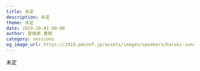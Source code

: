 ```yaml
---
title: 未定
description: 未定
theme: 未定
date: 2019-10-01 00:00
author: 曽根原 春樹
category: sessions
og_image_url: https://2019.pmconf.jp/assets/images/speakers/haruki-sonehara.png
---
```

未定
